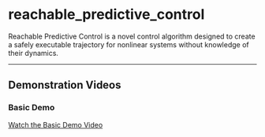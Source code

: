 # reachable_predictive_control
Reachable Predictive Control is a novel control algorithm designed to create a safely executable trajectory for nonlinear systems without knowledge of their dynamics.

---

## Demonstration Videos

### Basic Demo
[Watch the Basic Demo Video](./videos/RPC_GRS.mp4)
